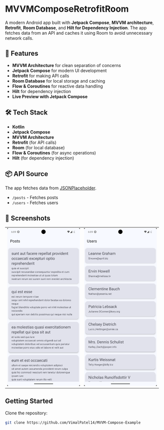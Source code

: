 # MVVMComposeRetrofitRoom

A modern Android app built with **Jetpack Compose**, **MVVM architecture**, **Retrofit**, **Room Database**, and **Hilt for Dependency Injection**. The app fetches data from an API and caches it using Room to avoid unnecessary network calls.

## 🚀 Features
- **MVVM Architecture** for clean separation of concerns
- **Jetpack Compose** for modern UI development
- **Retrofit** for making API calls
- **Room Database** for local storage and caching
- **Flow & Coroutines** for reactive data handling
- **Hilt** for dependency injection
- **Live Preview with Jetpack Compose**

## 🛠️ Tech Stack
- **Kotlin**
- **Jetpack Compose**
- **MVVM Architecture**
- **Retrofit** (for API calls)
- **Room** (for local database)
- **Flow & Coroutines** (for async operations)
- **Hilt** (for dependency injection)

## 📦 API Source
The app fetches data from [JSONPlaceholder](https://jsonplaceholder.typicode.com/).
- `/posts` - Fetches posts
- `/users` - Fetches users

## 📸 Screenshots
<table>
  <tr>
    <td><img src="https://github.com/VimalPatel14/MVVM-Compose-Example/blob/master/Screenshot_1741298974.png" alt="Posts"></td>
    <td><img src="https://github.com/VimalPatel14/MVVM-Compose-Example/blob/master/Screenshot_1741298977.png" alt="Users"></td>
  </tr>
</table>

## Getting Started

Clone the repository:

```bash
git clone https://github.com/VimalPatel14/MVVM-Compose-Example

